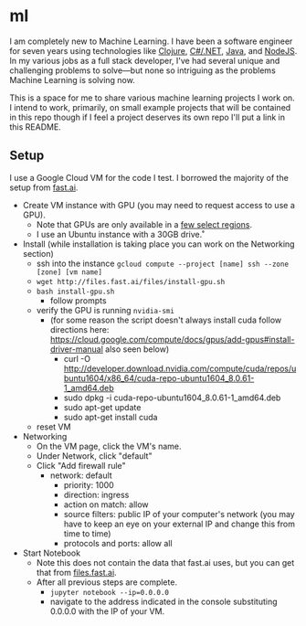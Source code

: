 # ml

I am completely new to Machine Learning. I have been a software engineer for seven years using technologies like [Clojure](https://clojure.org/), [C#/.NET](https://www.microsoft.com/net), [Java](https://www.java.com), and [NodeJS](https://nodejs.org). In my various jobs as a full stack developer, I've had several unique and challenging problems to solve—but none so intriguing as the problems Machine Learning is solving now.

This is a space for me to share various machine learning projects I work on. I intend to work, primarily, on small example projects that will be contained in this repo though if I feel a project deserves its own repo I'll put a link in this README.

## Setup

I use a Google Cloud VM for the code I test. I borrowed the majority of the setup from [fast.ai](http://course.fast.ai/).

- Create VM instance with GPU (you may need to request access to use a GPU).
  - Note that GPUs are only available in a [few select regions](https://cloud.google.com/compute/docs/gpus/).
  - I use an Ubuntu instance with a 30GB drive.˚
- Install (while installation is taking place you can work on the Networking section)
  - ssh into the instance `gcloud compute --project [name] ssh --zone [zone] [vm name]`
  - `wget http://files.fast.ai/files/install-gpu.sh`
  - `bash install-gpu.sh`
    - follow prompts
  - verify the GPU is running `nvidia-smi`
    - (for some reason the script doesn't always install cuda follow directions here: https://cloud.google.com/compute/docs/gpus/add-gpus#install-driver-manual also seen below)
       - curl -O http://developer.download.nvidia.com/compute/cuda/repos/ubuntu1604/x86_64/cuda-repo-ubuntu1604_8.0.61-1_amd64.deb
       - sudo dpkg -i cuda-repo-ubuntu1604_8.0.61-1_amd64.deb
       - sudo apt-get update
       - sudo apt-get install cuda
   - reset VM
- Networking
  - On the VM page, click the VM's name.
  - Under Network, click "default"
  - Click "Add firewall rule"
    - network: default
        - priority: 1000
        - direction: ingress
        - action on match: allow
        - source filters: public IP of your computer's network (you may have to keep an eye on your external IP and change this from time to time)
        - protocols and ports: allow all
- Start Notebook
  - Note this does not contain the data that fast.ai uses, but you can get that from [files.fast.ai](http://files.fast.ai).
  - After all previous steps are complete.
    - `jupyter notebook --ip=0.0.0.0`
    - navigate to the address indicated in the console substituting 0.0.0.0 with the IP of your VM.